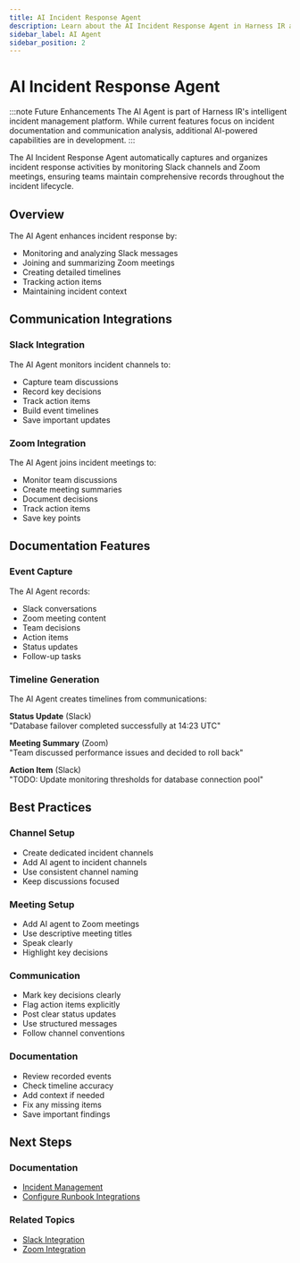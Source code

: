 ```yaml
---
title: AI Incident Response Agent
description: Learn about the AI Incident Response Agent in Harness IR and how it helps document incidents through Slack and Zoom.
sidebar_label: AI Agent
sidebar_position: 2
---
```


# AI Incident Response Agent

:::note Future Enhancements
The AI Agent is part of Harness IR's intelligent incident management platform. While current features focus on incident documentation and communication analysis, additional AI-powered capabilities are in development.
:::

The AI Incident Response Agent automatically captures and organizes incident response activities by monitoring Slack channels and Zoom meetings, ensuring teams maintain comprehensive records throughout the incident lifecycle.

## Overview

The AI Agent enhances incident response by:
- Monitoring and analyzing Slack messages
- Joining and summarizing Zoom meetings
- Creating detailed timelines
- Tracking action items
- Maintaining incident context

## Communication Integrations

### Slack Integration
The AI Agent monitors incident channels to:
- Capture team discussions
- Record key decisions
- Track action items
- Build event timelines
- Save important updates

### Zoom Integration
The AI Agent joins incident meetings to:
- Monitor team discussions
- Create meeting summaries
- Document decisions
- Track action items
- Save key points

## Documentation Features

### Event Capture
The AI Agent records:
- Slack conversations
- Zoom meeting content
- Team decisions
- Action items
- Status updates
- Follow-up tasks

### Timeline Generation

The AI Agent creates timelines from communications:

**Status Update** (Slack)  
"Database failover completed successfully at 14:23 UTC"

**Meeting Summary** (Zoom)  
"Team discussed performance issues and decided to roll back"

**Action Item** (Slack)  
"TODO: Update monitoring thresholds for database connection pool"

## Best Practices

### Channel Setup
- Create dedicated incident channels
- Add AI agent to incident channels
- Use consistent channel naming
- Keep discussions focused

### Meeting Setup
- Add AI agent to Zoom meetings
- Use descriptive meeting titles
- Speak clearly
- Highlight key decisions

### Communication
- Mark key decisions clearly
- Flag action items explicitly
- Post clear status updates
- Use structured messages
- Follow channel conventions

### Documentation
- Review recorded events
- Check timeline accuracy
- Add context if needed
- Fix any missing items
- Save important findings

## Next Steps

### Documentation
- [Incident Management](/docs/incident-response/incidents/)
- [Configure Runbook Integrations](/docs/category/integration-guides)

### Related Topics
- [Slack Integration](/docs/incident-response/runbooks/integrations/slack)
- [Zoom Integration](/docs/incident-response/runbooks/integrations/zoom)
